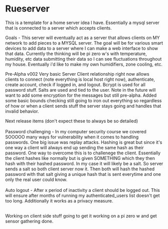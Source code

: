 # Rueserver
This is a template for a home server idea I have. Essentially a mysql server that is connected to a server which accepts clients.

Goals - 
    This server will eventually act as a server that allows clients on MY network to add pieces to a MYSQL server.
    The goal will be for various smart devices to add data to a server where I can make a web interface to show that data.
    Currently the thinking will be pi zero w's with temperature, humidity, etc data submitting their data so I can see
    fluctuations throughout my house. Eventually i'd like to make my own humidifiers, zone cooling, etc.
    
Pre-Alpha v002
Very basic Server Client relationship right now allows clients to connect (note everything is local host right now), authenticate, create account, check if logged in,
and logout. Bcrypt is used for all password stuff. Salts are used and tied to the user. Note in the future will want to add some encryption for the messages but still pre-alpha.
Added some basic bounds checking still going to iron out everything so regardless of how or when a client sends stuff the server stays going and handles that invalid behavior.


Next release items (don't expect these to always be so detailed) <br><br>
Password challenging - In my computer security course we covered SOOOOO many ways for vulnerability when it comes to handling passwords.
One big issue was replay attacks. Hashing is great but since it's one way a client will always end up sending the same hash as their
password. One way to overcome this is to challenege the client. Essentially the client hashes like normally but is given SOMETHING
which they then hash with their hashed password. In my case it will likely be a salt. So server sends a salt so both client server now it.
Then both will hash the hashed password with that salt giving a unique hash that is sent everytime and one only the real user could know.
<br><br>
Auto logout - After x period of inactivity a client should be logged out. This will ensure after months of running my authenticated_users list
doesn't get too long. Additionally it works as a privacy measure. 
<br><br>

Working on client side stuff going to get it working on a pi zero w and get sensor gathering done.
